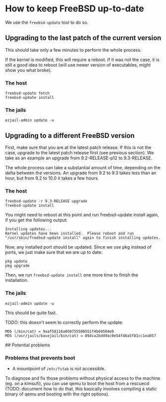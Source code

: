 # How to keep FreeBSD up-to-date

We use the `freebsd-update` tool to do so.

## Upgrading to the last patch of the current version

This should take only a few minutes to perform the whole process.

If the kernel is modified, this will require a reboot. If it was not the case,
it is still a good idea to reboot (will use newer version of executables, might
show you what broke).

### The host
    freebsd-update fetch
    freebsd-update install

### The jails
    ezjail-admin update -u

## Upgrading to a different FreeBSD version

First, make sure that you are at the latest patch release. If this is not the
case, upgrade to the latest patch release first (see previous section).
We take as an example an upgrade from 9.2-RELEASE-p12 to 9.3-RELEASE.

The whole process can take a substantial amount of time, depending on the delta
between the versions. An upgrade from 9.2 to 9.3 takes less than an hour, but
from 9.2 to 10.0 it takes a few hours.

### The host
    freebsd-update -r 9.3-RELEASE upgrade
    freebsd-update install

You might need to reboot at this point and run freebsd-update install again, if
you get the following output:

    Installing updates...
    Kernel updates have been installed.  Please reboot and run
    "/usr/sbin/freebsd-update install" again to finish installing updates.

Now, any installed port should be updated. Since we use pkg instead of ports, we just make sure that we are up to date:

    pkg update
    pkg upgrade

Then, we run `freebsd-update install` one more time to finish the installation.

### The jails
    ezjail-admin update -u

This should be quite fast.

TODO: this doesn't seem to correctly perform the update:

    MD5 (/bin/cat) = 9aaf58116a050755500551f4b69504e9
    MD5 (/usr/jails/basejail/bin/cat) = 894ca2bd49ac9e54f46a5f81cc1ea057

## Potential problems

### Problems that prevents boot
  - A mountpoint of `/etc/fstab` is not accessible.

To diagnose and fix those problems without physical access to the machine (eg.
on a kimsufi), you can use qemu to boot the host from a rescuecd (TODO:
document how to do that, this basically involves compiling a static binary of
qemu and booting with the right options).

